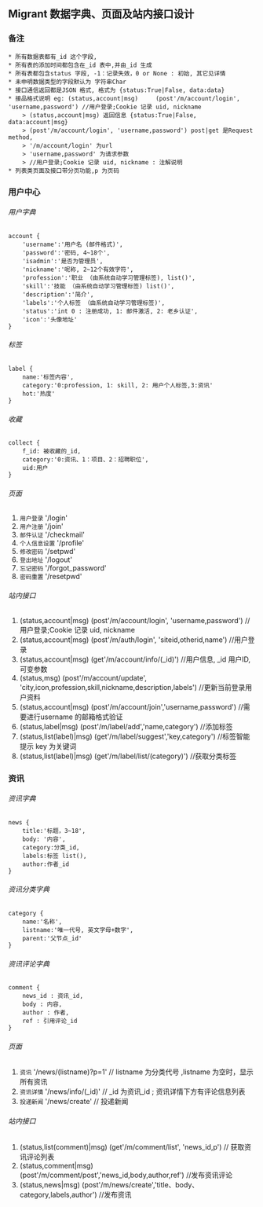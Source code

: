## Migrant 数据字典、页面及站内接口设计

### 备注
```
* 所有数据表都有_id 这个字段,
* 所有表的添加时间都包含在_id 表中,并由_id 生成
* 所有表都包含status 字段, -1：记录失效，0 or None : 初始, 其它见详情
* 未申明数据类型的字段默认为 字符串Char
* 接口通信返回都是JSON 格式, 格式为 {status:True|False, data:data}
* 接品格式说明 eg: (status,account|msg)     (post'/m/account/login', 'username,password') //用户登录;Cookie 记录 uid, nickname
 	> (status,account|msg) 返回信息 {status:True|False, data:account|msg}
 	> (post'/m/account/login', 'username,password') post|get 是Request method, 
 	> '/m/account/login' 为url
 	> 'username,password' 为请求参数
 	> //用户登录;Cookie 记录 uid, nickname : 注解说明
* 列表类页面及接口带分页功能,p 为页码
```

### 用户中心

###### 用户字典
```
account {
	'username':'用户名 (邮件格式)',
	'password':'密码, 4~18个',
	'isadmin':'是否为管理员',
	'nickname':'呢称, 2~12个有效字符',
	'profession':'职业 （由系统自动学习管理标签), list()',
	'skill':'技能 （由系统自动学习管理标签) list()',
	'description':'简介',
	'labels':'个人标签 （由系统自动学习管理标签)',
	'status':'int 0 : 注册成功, 1: 邮件激活, 2: 老乡认证',
	'icon':'头像地址'
}
```
###### 标签
```
label {
	name:'标签内容',
	category:'0:profession, 1: skill, 2: 用户个人标签,3:资讯'
	hot:'热度'
}
```

###### 收藏
```
collect {
	f_id: 被收藏的_id,
	category:'0:资讯、1：项目、2：招聘职位',
	uid:用户
}
```

###### 页面

1. `用户登录` '/login'
2. `用户注册` '/join' 
3. `邮件认证` '/checkmail'
4. `个人信息设置` '/profile'
5. `修改密码`	 '/setpwd'
6. `登出地址` '/logout'
7. `忘记密码`	 '/forgot_password'
8. `密码重置` '/resetpwd'


###### 站内接口

1. (status,account|msg)     (post'/m/account/login', 'username,password') //用户登录;Cookie 记录 uid, nickname
2. (status,account|msg)     (post'/m/auth/login', 'siteid,otherid,name') //用户登录
3. (status,account|msg)     (get'/m/account/info/(_id)')                //用户信息, _id 用户ID,可变参数
4. (status,msg)     		(post'/m/account/update', 'city,icon,profession,skill,nickname,description,labels') //更新当前登录用户资料
5. (status,account|msg)		(post'/m/account/join','username,password') //需要进行username 的邮箱格式验证
6. (status,label|msg)		(post'/m/label/add','name,category')	//添加标签
7. (status,list(label)|msg) (get'/m/label/suggest','key,category')	//标签智能提示 key 为关键词
8. (status,list(label)|msg) (get'/m/label/list/(category)')		//获取分类标签


### 资讯

###### 资讯字典
```
news {
	title:'标题，3~18',
	body: '内容',
	category:分类_id,
	labels:标签 list(),
	author:作者_id
}
```

###### 资讯分类字典
```
category {
	name:'名称',
	listname:'唯一代号, 英文字母+数字',
	parent:'父节点_id'
}
```

###### 资讯评论字典
```
comment {
	news_id : 资讯_id,
	body : 内容,
	author : 作者,
	ref : 引用评论_id
}
```

###### 页面

1. `资讯` '/news/(listname)?p=1'  // listname 为分类代号 ,listname 为空时，显示所有资讯
2. `资讯详情` '/news/info/(_id)' // _id 为资讯_id ; 资讯详情下方有评论信息列表
3. `投递新闻` '/news/create'		// 投递新闻


###### 站内接口

1. (status,list(comment)|msg)     (get'/m/comment/list', 'news_id,p') // 获取资讯评论列表
2. (status,comment|msg)			  (post'/m/comment/post','news_id,body,author,ref') //发布资讯评论
3. (status,news|msg)			  (post'/m/news/create','title、body、category,labels,author') //发布资讯



